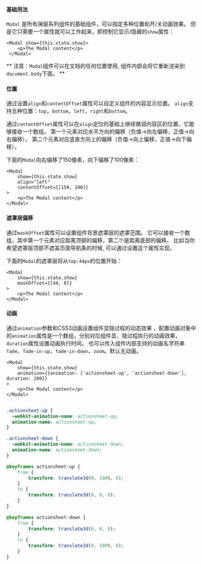 #### 基础用法

`Modal` 是所有弹层系列组件的基础组件，可以指定多种位置和开/关动画效果。
但是它只需要一个属性就可以工作起来，即控制它显示/隐藏的`show`属性：

```
<Modal show={this.state.show}>
    <p>The Modal content</p>
 </Modal>
```

** 注意：`Modal`组件可以在文档的任何位置使用, 组件内部会将它重新渲染到`document.body`下面。 **

#### 位置

通过设置`align`和`contentOffset`属性可以自定义组件的内容显示位置。
`align`支持五种位置：`top`，`bottom`，`left`，`right`和`bottom`。

通过`contentOffset`属性可以在`align`定位的基础上继续微调内容区的位置，它能够接收一个数组。
第一个元素对应水平方向的偏移（负值->向左偏移，正值->向右偏移），
第二个元素对应竖直方向上的偏移（负值->向上偏移，正值->向下偏移）。

下面的`Modal`向右偏移了150像素，向下偏移了100像素：
```
<Modal
    show={this.state.show}
    align="left"
    contentOffset={[150, 100]}
>
    <p>The Modal content</p>
</Modal>
```

#### 遮罩层偏移

通过`maskOffset`属性可以设置组件背景遮罩层的遮罩范围。
它可以接收一个数组，其中第一个元素对应距离顶部的偏移，第二个是距离底部的偏移。
比如当你希望遮罩层顶部不遮盖页面导航条的时候, 可以通过设置这个属性实现。

下面的`Modal`的遮罩层将从`top:44px`的位置开始：

```
<Modal
    show={this.state.show}
    maskOffset={[44, 0]}
>
    <p>The Modal content</p>
</Modal>
```

#### 动画

通过`animation`参数和CSS3动画设置组件显隐过程的动态效果
，配置动画对象中的`animation`属性是一个数组，分别对应组件显、隐过程执行的动画效果，`duration`属性设置动画执行时间。
也可以传入组件内部支持的动画名字符串`fade`、`fade-in-up`、`fade-in-down`、`zoom`。默认无动画。

```
<Modal
    show={this.state.show}
    animation={{animation: ['actionsheet-up', 'actionsheet-down'], duration: 200}}
>
    <p>The Modal content</p>
</Modal>
```
```css

.actionsheet-up {
  -webkit-animation-name: actionsheet-up;
  animation-name: actionsheet-up;
}

.actionsheet-down {
  -webkit-animation-name: actionsheet-down;
  animation-name: actionsheet-down;
}

@keyframes actionsheet-up {
    from {
        transform: translate3d(0, 100%, 0);
    }
    to {
        transform: translate3d(0, 0, 0);
    }
}

@keyframes actionsheet-down {
    from {
        transform: translate3d(0, 0, 0);
    }
    to {
        transform: translate3d(0, 100%, 0);
    }
}
```